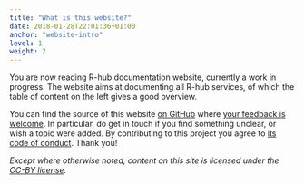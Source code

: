 ```yaml
---
title: "What is this website?"
date: 2018-01-28T22:01:36+01:00
anchor: "website-intro"
level: 1
weight: 2
---
```


You are now reading R-hub documentation website, currently a work in progress. The website aims at documenting all R-hub services, of which the table of content on the left gives a good overview.

You can find the source of this website [on GitHub](https://github.com/r-hub/docs) where [your feedback is welcome](https://github.com/r-hub/docs/issues). In particular, do get in touch if you find something unclear, or wish a topic were added. By contributing to this project you agree to [its code of conduct](#code-of-conduct). Thank you!

_Except where otherwise noted, content on this site is licensed under the [CC-BY license](https://creativecommons.org/licenses/by/4.0/)._